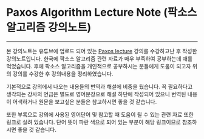# Paxos Algorithm Lecture Note \(팍소스 알고리즘 강의노트\)

---

본 강의노트는 유튜브에 업로드 되어 있는 [Paxos lecture](https://www.youtube.com/watch?v=JEpsBg0AO6o&t=1871s&list=LLre8TRULW2293T7wD0ZQu3g&index=5) 강의를 수강하고난 후 작성한 강의노트입니다. 한국에 팍소스 알고리즘 관련 자료가 매우 부족하여 공부하는데 애를 먹었습니다. 후에 팍소스 알고리즘을 개인적으로 공부하시는 분들에게 도움이 되고자 위의 강의를 수강한 후 강의내용을 정리하였습니다.

기본적으로 강의에서 나오는 내용들의 번역과 해설에 비중을 뒀습니다. 꼭 필요하다고 생각되는 강사의 언급은 별도로 영어문장으로 해설 하단에 작성되어 있으니 번역된 내용이 어색하거나 원문을 보고싶은 분들은 참고하시면 좋을 것 같습니다.

또한 부록으로 강의에 사용된 영어단어 및 참고할 때 도움이 될 수 있는 관련 자료 또한링크로 실려 있습니다. 단어 뜻이 파란 색으로 되어 있는 부분이 해당 링크이므로 참조하시면 좋을 것 같습니다.

